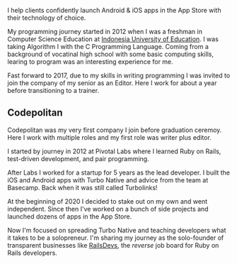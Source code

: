 ---
---

<p class="lead">I help clients confidently launch Android & iOS apps in the App Store with their technology of choice.</p>

My programming journey started in 2012 when I was a freshman in Computer Science Education at [Indonesia University of Education](https://upi.edu/). I was taking Algorithm I with the C Programming Language. Coming from a background of vocatinal high school with some basic computing skills, learing to program was an interesting experience for me. 

Fast forward to 2017, due to my skills in writing programming I was invited to join the company of my senior as an Editor. Here I work for about a year before transitioning to a trainer. 

## Codepolitan

Codepolitan was my very first company I join before graduation ceremoy. Here I work with multiple roles and my first role was writer plus editor. 

I started by journey in 2012 at Pivotal Labs where I learned Ruby on Rails, test-driven development, and pair programming.

After Labs I worked for a startup for 5 years as the lead developer. I built the iOS and Android apps with Turbo Native and advice from the team at Basecamp. Back when it was still called Turbolinks!

At the beginning of 2020 I decided to stake out on my own and went independent. Since then I've worked on a bunch of side projects and launched dozens of apps in the App Store.

Now I'm focused on spreading Turbo Native and teaching developers what it takes to be a solopreneur. I'm sharing my journey as the solo-founder of transparent businesses like [RailsDevs](https://railsdevs.com), the _reverse_ job board for Ruby on Rails developers.
